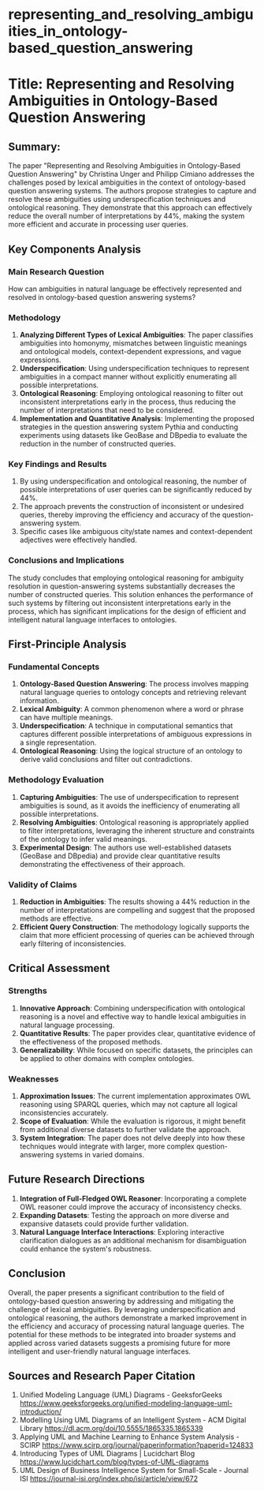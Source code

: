 # representing_and_resolving_ambiguities_in_ontology-based_question_answering

# Title: Representing and Resolving Ambiguities in Ontology-Based Question Answering

## Summary:
The paper "Representing and Resolving Ambiguities in Ontology-Based Question Answering" by Christina Unger and Philipp Cimiano addresses the challenges posed by lexical ambiguities in the context of ontology-based question answering systems. The authors propose strategies to capture and resolve these ambiguities using underspecification techniques and ontological reasoning. They demonstrate that this approach can effectively reduce the overall number of interpretations by 44%, making the system more efficient and accurate in processing user queries.

## Key Components Analysis

### Main Research Question
How can ambiguities in natural language be effectively represented and resolved in ontology-based question answering systems?

### Methodology
1. **Analyzing Different Types of Lexical Ambiguities**: The paper classifies ambiguities into homonymy, mismatches between linguistic meanings and ontological models, context-dependent expressions, and vague expressions.
2. **Underspecification**: Using underspecification techniques to represent ambiguities in a compact manner without explicitly enumerating all possible interpretations.
3. **Ontological Reasoning**: Employing ontological reasoning to filter out inconsistent interpretations early in the process, thus reducing the number of interpretations that need to be considered.
4. **Implementation and Quantitative Analysis**: Implementing the proposed strategies in the question answering system Pythia and conducting experiments using datasets like GeoBase and DBpedia to evaluate the reduction in the number of constructed queries.

### Key Findings and Results
1. By using underspecification and ontological reasoning, the number of possible interpretations of user queries can be significantly reduced by 44%.
2. The approach prevents the construction of inconsistent or undesired queries, thereby improving the efficiency and accuracy of the question-answering system.
3. Specific cases like ambiguous city/state names and context-dependent adjectives were effectively handled.

### Conclusions and Implications
The study concludes that employing ontological reasoning for ambiguity resolution in question-answering systems substantially decreases the number of constructed queries. This solution enhances the performance of such systems by filtering out inconsistent interpretations early in the process, which has significant implications for the design of efficient and intelligent natural language interfaces to ontologies.

## First-Principle Analysis

### Fundamental Concepts
1. **Ontology-Based Question Answering**: The process involves mapping natural language queries to ontology concepts and retrieving relevant information.
2. **Lexical Ambiguity**: A common phenomenon where a word or phrase can have multiple meanings.
3. **Underspecification**: A technique in computational semantics that captures different possible interpretations of ambiguous expressions in a single representation.
4. **Ontological Reasoning**: Using the logical structure of an ontology to derive valid conclusions and filter out contradictions.

### Methodology Evaluation
1. **Capturing Ambiguities**: The use of underspecification to represent ambiguities is sound, as it avoids the inefficiency of enumerating all possible interpretations.
2. **Resolving Ambiguities**: Ontological reasoning is appropriately applied to filter interpretations, leveraging the inherent structure and constraints of the ontology to infer valid meanings.
3. **Experimental Design**: The authors use well-established datasets (GeoBase and DBpedia) and provide clear quantitative results demonstrating the effectiveness of their approach.

### Validity of Claims
1. **Reduction in Ambiguities**: The results showing a 44% reduction in the number of interpretations are compelling and suggest that the proposed methods are effective.
2. **Efficient Query Construction**: The methodology logically supports the claim that more efficient processing of queries can be achieved through early filtering of inconsistencies.

## Critical Assessment

### Strengths
1. **Innovative Approach**: Combining underspecification with ontological reasoning is a novel and effective way to handle lexical ambiguities in natural language processing.
2. **Quantitative Results**: The paper provides clear, quantitative evidence of the effectiveness of the proposed methods.
3. **Generalizability**: While focused on specific datasets, the principles can be applied to other domains with complex ontologies.

### Weaknesses
1. **Approximation Issues**: The current implementation approximates OWL reasoning using SPARQL queries, which may not capture all logical inconsistencies accurately.
2. **Scope of Evaluation**: While the evaluation is rigorous, it might benefit from additional diverse datasets to further validate the approach.
3. **System Integration**: The paper does not delve deeply into how these techniques would integrate with larger, more complex question-answering systems in varied domains.

## Future Research Directions
1. **Integration of Full-Fledged OWL Reasoner**: Incorporating a complete OWL reasoner could improve the accuracy of inconsistency checks.
2. **Expanding Datasets**: Testing the approach on more diverse and expansive datasets could provide further validation.
3. **Natural Language Interface Interactions**: Exploring interactive clarification dialogues as an additional mechanism for disambiguation could enhance the system's robustness.

## Conclusion
Overall, the paper presents a significant contribution to the field of ontology-based question answering by addressing and mitigating the challenge of lexical ambiguities. By leveraging underspecification and ontological reasoning, the authors demonstrate a marked improvement in the efficiency and accuracy of processing natural language queries. The potential for these methods to be integrated into broader systems and applied across varied datasets suggests a promising future for more intelligent and user-friendly natural language interfaces.

## Sources and Research Paper Citation
1. Unified Modeling Language (UML) Diagrams - GeeksforGeeks https://www.geeksforgeeks.org/unified-modeling-language-uml-introduction/
2. Modelling Using UML Diagrams of an Intelligent System - ACM Digital Library https://dl.acm.org/doi/10.5555/1865335.1865339
3. Applying UML and Machine Learning to Enhance System Analysis - SCIRP https://www.scirp.org/journal/paperinformation?paperid=124833
4. Introducing Types of UML Diagrams | Lucidchart Blog https://www.lucidchart.com/blog/types-of-UML-diagrams
5. UML Design of Business Intelligence System for Small-Scale - Journal ISI https://journal-isi.org/index.php/isi/article/view/672